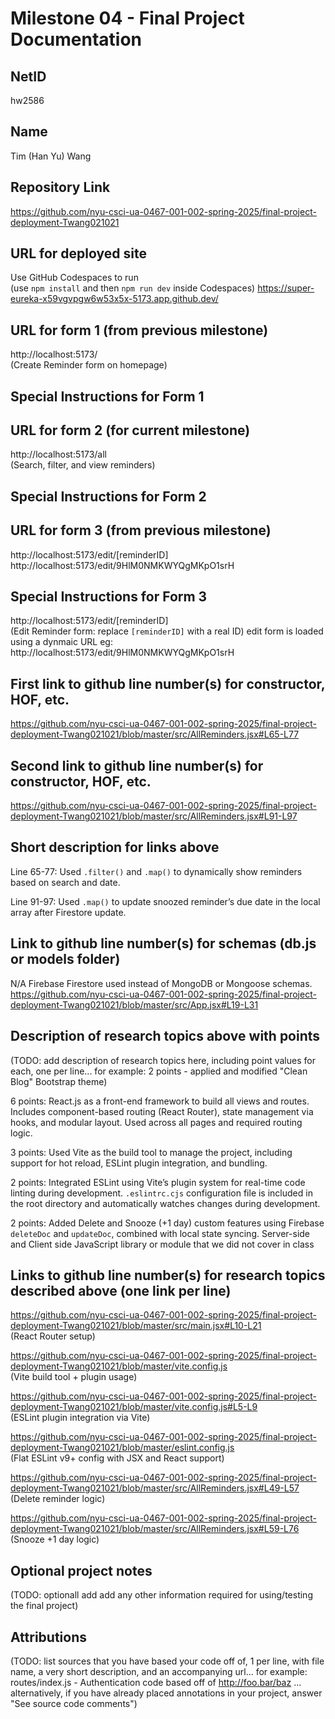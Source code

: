 Milestone 04 - Final Project Documentation
===

NetID
---
hw2586

Name
---
Tim (Han Yu) Wang

Repository Link
---
https://github.com/nyu-csci-ua-0467-001-002-spring-2025/final-project-deployment-Twang021021

URL for deployed site 
---
Use GitHub Codespaces to run  
(use `npm install` and then `npm run dev` inside Codespaces)
https://super-eureka-x59vgvpgw6w53x5x-5173.app.github.dev/


URL for form 1 (from previous milestone) 
---
http://localhost:5173/  
(Create Reminder form on homepage)

Special Instructions for Form 1
---

URL for form 2 (for current milestone)
---
http://localhost:5173/all  
(Search, filter, and view reminders)

Special Instructions for Form 2
---

URL for form 3 (from previous milestone) 
---
http://localhost:5173/edit/[reminderID]  
http://localhost:5173/edit/9HlM0NMKWYQgMKpO1srH


Special Instructions for Form 3
---
http://localhost:5173/edit/[reminderID]  
(Edit Reminder form:  replace `[reminderID]` with a real ID)
edit form is loaded using a dynmaic URL
eg: http://localhost:5173/edit/9HlM0NMKWYQgMKpO1srH

First link to github line number(s) for constructor, HOF, etc.
---
https://github.com/nyu-csci-ua-0467-001-002-spring-2025/final-project-deployment-Twang021021/blob/master/src/AllReminders.jsx#L65-L77

Second link to github line number(s) for constructor, HOF, etc.
---
https://github.com/nyu-csci-ua-0467-001-002-spring-2025/final-project-deployment-Twang021021/blob/master/src/AllReminders.jsx#L91-L97


Short description for links above
---
Line 65-77: Used `.filter()` and `.map()` to dynamically show reminders based on search and date.

Line 91-97: Used `.map()` to update snoozed reminder’s due date in the local array after Firestore update.

Link to github line number(s) for schemas (db.js or models folder)
---
N/A 
Firebase Firestore used instead of MongoDB or Mongoose schemas.
https://github.com/nyu-csci-ua-0467-001-002-spring-2025/final-project-deployment-Twang021021/blob/master/src/App.jsx#L19-L31

Description of research topics above with points
---
(TODO: add description of research topics here, including point values for each, one per line... for example: 2 points - applied and modified "Clean Blog" Bootstrap theme)

6 points: React.js as a front-end framework to build all views and routes. Includes component-based routing (React Router), state management via hooks, and modular layout. Used across all pages and required routing logic.

3 points: Used Vite as the build tool to manage the project, including support for hot reload, ESLint plugin integration, and bundling.

2 points: Integrated ESLint using Vite’s plugin system for real-time code linting during development. `.eslintrc.cjs` configuration file is included in the root directory and automatically watches changes during development.

2 points: Added Delete and Snooze (+1 day) custom features using Firebase `deleteDoc` and `updateDoc`, combined with local state syncing. Server-side  and Client side JavaScript library or module that we did not cover in class

Links to github line number(s) for research topics described above (one link per line)
---
https://github.com/nyu-csci-ua-0467-001-002-spring-2025/final-project-deployment-Twang021021/blob/master/src/main.jsx#L10-L21  
(React Router setup)

https://github.com/nyu-csci-ua-0467-001-002-spring-2025/final-project-deployment-Twang021021/blob/master/vite.config.js  
(Vite build tool + plugin usage)

https://github.com/nyu-csci-ua-0467-001-002-spring-2025/final-project-deployment-Twang021021/blob/master/vite.config.js#L5-L9  
(ESLint plugin integration via Vite)

https://github.com/nyu-csci-ua-0467-001-002-spring-2025/final-project-deployment-Twang021021/blob/master/eslint.config.js  
(Flat ESLint v9+ config with JSX and React support)

https://github.com/nyu-csci-ua-0467-001-002-spring-2025/final-project-deployment-Twang021021/blob/master/src/AllReminders.jsx#L49-L57  
(Delete reminder logic)

https://github.com/nyu-csci-ua-0467-001-002-spring-2025/final-project-deployment-Twang021021/blob/master/src/AllReminders.jsx#L59-L76  
(Snooze +1 day logic)




Optional project notes 
--- 
(TODO: optionall add add any other information required for using/testing the final project)

Attributions
---
(TODO:  list sources that you have based your code off of, 1 per line, with file name, a very short description, and an accompanying url... for example: routes/index.js - Authentication code based off of http://foo.bar/baz ... alternatively, if you have already placed annotations in your project, answer "See source code comments")
